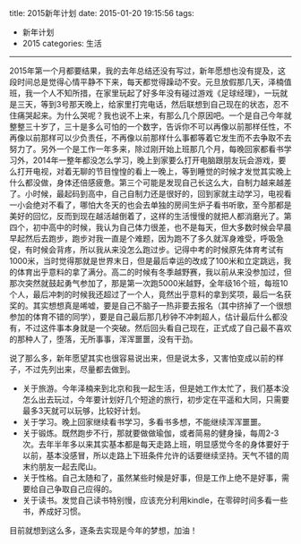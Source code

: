 title: 2015新年计划
date: 2015-01-20 19:15:56
tags:
 - 新年计划
 - 2015
categories: 生活
---
2015年第一个月都要结果，我的去年总结还没有写过，新年愿想也没有提及，这段时间总是觉得心情平静不下来，每天都觉得躁动不安。元旦放假那几天，泽楠值班，我一个人不知所措，在家里玩起了好多年没有碰过游戏《足球经理》，一玩就是三天，等到3号那天晚上，给家里打完电话，然后联想到自己现在的状态，忍不住痛哭起来。为什么哭呢？我也说不上来，有那么几个原因吧。一个是自己今年就整整三十岁了，三十是多么可怕的一个数字，告诉你不可以再像以前那样任性，不再像以前那样可以少负责任，不再像以前那样什么事都等着它发生而不去争取不去努力了。另外一个是工作一年多来，除过刚开始上班那几个月，每晚回家都看书学习外，2014年一整年都没怎么学习，晚上到家要么打开电脑跟朋友玩会游戏，要么打开电视，对着无聊的节目惶惶的看上一晚上，等到睡觉的时候才发觉其实晚上什么都没做，身体还倍感疲惫。第三个可能是发现自己长这么大，自制力越来越差了。小时候，最起码到高中，自己自制力还是很好的，回到家就主动学习，电视看一小会绝对不看了，哪怕大冬天的也会去单独的房间生炉子看书听歌，至今那都是美好的回忆，反而到现在越活越倒着了，这样的生活慢慢的就把人都消磨光了。第四个，初中高中的时候，我认为自己体力很差，也不是每天，但大多数时候会早晨早起然后去跑步，跑步对我一直是个难题，因为跑不了多久就浑身难受，呼吸急促，有时候会背疼，所以我从来没怎么跑过步。记得中考的时候原先体育考试有1000米，当时觉得那就是世界末日，但是最后幸运的改成了100米和立定跳远，我的体育出乎意料的拿了满分。高二的时候有冬季越野赛，我以前从来没参加过，但那次突然就鼓起勇气参加了，那是第一次跑5000米越野，全年级16个班，每班10个人，最后冲刺的时候我还超过了一个人，竟然出乎意料的拿到奖项，最后一名获奖的。其实想想真是唏嘘，要是自己不脑子一热非要去报名（其中挤掉了一个很想参加的体育不错的同学），要是自己最后那几秒钟不冲刺超人，估计最后什么都没有，不过这件事本身就是一个突破。然后回头看自己现在，正式成了自己最不喜欢的那种人了，堕落，无所事事，浑浑噩噩，没有干劲。

说了那么多，新年愿望其实也很容易说出来，但是说太多，又害怕变成以前的样子，不过先列出来，尽量都去做到。
- 关于旅游。今年泽楠来到北京和我一起生活，但是她工作太忙了，我们基本没怎么出去玩过，今年要计划好几个短途的旅行，初步定在平遥和大同，只需要最多3天就可以玩够，比较好计划。
- 关于学习。晚上回家继续看书学习，多看书多想，不能继续浑浑噩噩。
- 关于锻炼。既然跑步不行，那就要做做瑜伽，或者简易的健身操，每周2-3次。去年半年多以来其实基本都是每天走路上班，明显感觉今冬的身体要好于以前，基本没感冒，所以走路上下班条件允许的话要继续坚持。天气不错的周末约朋友一起去爬山。
- 关于性格。自己太随和了，虽然某些时候是好事，但是工作上绝不是好事，需要给自己争取自己应得的。
- 关于读书。发觉自己读书特别慢，应该充分利用kindle，在零碎时间多看一些书，养成好习惯。

目前就想到这么多，逐条去实现是今年的梦想，加油！
